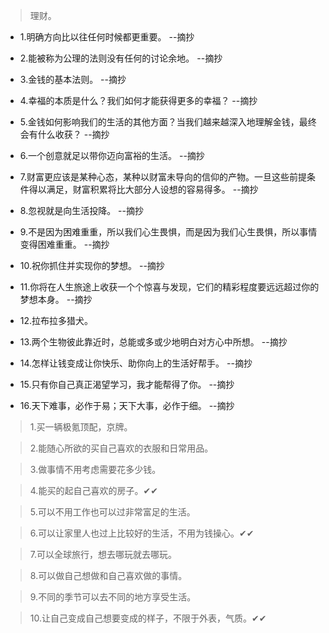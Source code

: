 >理财。

- 1.明确方向比以往任何时候都更重要。 --摘抄

- 2.能被称为公理的法则没有任何的讨论余地。 --摘抄

- 3.金钱的基本法则。 --摘抄

- 4.幸福的本质是什么？我们如何才能获得更多的幸福？ --摘抄

- 5.金钱如何影响我们的生活的其他方面？当我们越来越深入地理解金钱，最终会有什么收获？ --摘抄
  
- 6.一个创意就足以带你迈向富裕的生活。 --摘抄

- 7.财富更应该是某种心态，某种以财富未导向的信仰的产物。一旦这些前提条件得以满足，财富积累将比大部分人设想的容易得多。 --摘抄

- 8.忽视就是向生活投降。 --摘抄

- 9.不是因为困难重重，所以我们心生畏惧，而是因为我们心生畏惧，所以事情变得困难重重。 --摘抄

- 10.祝你抓住并实现你的梦想。 --摘抄

- 11.你将在人生旅途上收获一个个惊喜与发现，它们的精彩程度要远远超过你的梦想本身。 --摘抄

- 12.拉布拉多猎犬。

- 13.两个生物彼此靠近时，总能或多或少地明白对方心中所想。 --摘抄

- 14.怎样让钱变成让你快乐、助你向上的生活好帮手。 --摘抄

- 15.只有你自己真正渴望学习，我才能帮得了你。 --摘抄

- 16.天下难事，必作于易；天下大事，必作于细。 --摘抄

>1.买一辆极氪顶配，京牌。

>2.能随心所欲的买自己喜欢的衣服和日常用品。

>3.做事情不用考虑需要花多少钱。

>4.能买的起自己喜欢的房子。✔✔

>5.可以不用工作也可以过非常富足的生活。

>6.可以让家里人也过上比较好的生活，不用为钱操心。✔✔

>7.可以全球旅行，想去哪玩就去哪玩。

>8.可以做自己想做和自己喜欢做的事情。

>9.不同的季节可以去不同的地方享受生活。

>10.让自己变成自己想要变成的样子，不限于外表，气质。✔✔
